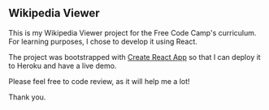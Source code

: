 ## Wikipedia Viewer

This is my Wikipedia Viewer project for the Free Code Camp's curriculum. For learning purposes, I chose to develop it using React.

The project was bootstrapped with [Create React App](https://github.com/facebookincubator/create-react-app) so that I can deploy it to Heroku and have a live demo.

Please feel free to code review, as it will help me a lot!

Thank you.
